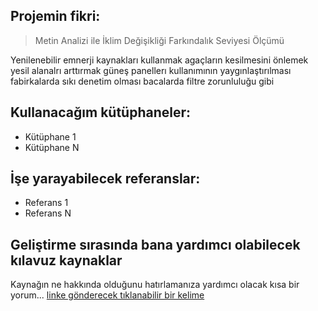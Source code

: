 ## Projemin fikri:
> Metin Analizi ile İklim Değişikliği Farkındalık Seviyesi Ölçümü


Yenilenebilir emnerji kaynakları kullanmak 
agaçların kesilmesini önlemek yesil alanalrı arttırmak
güneş panellerı kullanımının yaygınlaştırılması
fabirkalarda sıkı denetim olması bacalarda filtre zorunluluğu gibi

## Kullanacağım kütüphaneler:
- Kütüphane 1
- Kütüphane N

## İşe yarayabilecek referanslar:
- Referans 1
- Referans N

## Geliştirme sırasında bana yardımcı olabilecek kılavuz kaynaklar
Kaynağın ne hakkında olduğunu hatırlamanıza yardımcı olacak kısa bir yorum... [linke gönderecek tıklanabilir bir kelime](https://kaynagin_linki)
